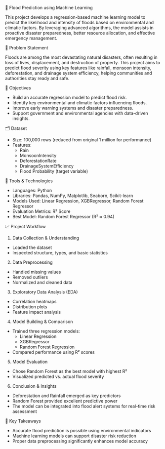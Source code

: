 
 🌊 Flood Prediction using Machine Learning

This project develops a regression-based machine learning model to predict the likelihood and intensity of floods based on environmental and climatic factors. By leveraging advanced algorithms, the model assists in proactive disaster preparedness, better resource allocation, and effective emergency management.

🧠 Problem Statement

Floods are among the most devastating natural disasters, often resulting in loss of lives, displacement, and destruction of property. This project aims to predict flood severity using key features like rainfall, monsoon intensity, deforestation, and drainage system efficiency, helping communities and authorities stay ready and safe.

 🎯 Objectives

- Build an accurate regression model to predict flood risk.
- Identify key environmental and climatic factors influencing floods.
- Improve early warning systems and disaster preparedness.
- Support government and environmental agencies with data-driven insights.



 🗂️ Dataset

- Size: 100,000 rows (reduced from original 1 million for performance)
- Features:  
  - Rain  
  - MonsoonIntensity  
  - DeforestationRate  
  - DrainageSystemEfficiency  
  - Flood Probability (target variable)


🔧 Tools & Technologies

- Languages: Python  
- Libraries: Pandas, NumPy, Matplotlib, Seaborn, Scikit-learn  
- Models Used: Linear Regression, XGBRegressor, Random Forest Regressor  
- Evaluation Metrics: R² Score  
- Best Model: Random Forest Regressor (R² ≈ 0.94)


 📈 Project Workflow

 1. Data Collection & Understanding
- Loaded the dataset
- Inspected structure, types, and basic statistics

 2. Data Preprocessing
- Handled missing values
- Removed outliers
- Normalized and cleaned data

 3. Exploratory Data Analysis (EDA)
- Correlation heatmaps
- Distribution plots
- Feature impact analysis

4. Model Building & Comparison
- Trained three regression models:
  - Linear Regression
  - XGBRegressor
  - Random Forest Regression
- Compared performance using R² scores

 5. Model Evaluation
- Chose Random Forest as the best model with highest R²
- Visualized predicted vs. actual flood severity

 6. Conclusion & Insights
- Deforestation and Rainfall emerged as key predictors
- Random Forest provided excellent predictive power
- The model can be integrated into flood alert systems for real-time risk assessment


📌 Key Takeaways

- Accurate flood prediction is possible using environmental indicators
- Machine learning models can support disaster risk reduction
- Proper data preprocessing significantly enhances model accuracy





